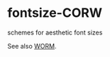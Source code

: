 # fontsize-CORW
schemes for aesthetic font sizes

See also [WORM](https://github.com/dmparrishphd/fontsize-WORM).
